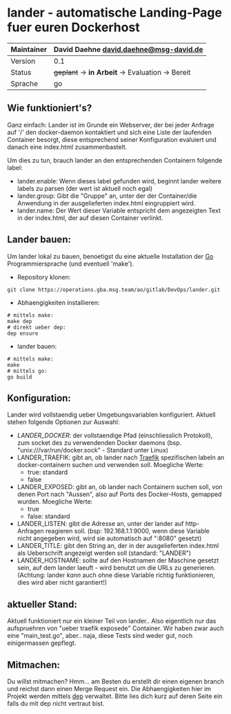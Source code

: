 # lander - automatische Landing-Page fuer euren Dockerhost

|Maintainer| David Daehne <david.daehne@msg-david.de>|
|---|---|
|Version|0.1|
|Status|~~geplant~~ -> **in Arbeit** -> Evaluation -> Bereit|
|Sprache|go|

## Wie funktioniert's?
Ganz einfach: Lander ist im Grunde ein Webserver, der bei jeder Anfrage auf '/' den docker-daemon kontaktiert und sich eine Liste der laufenden Container besorgt, 
diese entsprechend seiner Konfiguration evaluiert und danach eine index.html zusammenbastelt.

Um dies zu tun, brauch lander an den entsprechenden Containern folgende label:
- lander.enable: Wenn dieses label gefunden wird, beginnt lander weitere labels zu parsen (der wert ist aktuell noch egal)
- lander.group: Gibt die "Gruppe" an, unter der der Container/die Anwendung in der ausgelieferten index.html eingruppiert wird.
- lander.name: Der Wert dieser Variable entspricht dem angezeigten Text in der index.html, der auf diesen Container verlinkt.

## Lander bauen:
Um lander lokal zu bauen, benoetigst du eine aktuelle Installation der [Go](https://golang.org) Programmiersprache (und eventuell 'make').

- Repository klonen:
```
git clone https://operations.gba.msg.team/ao/gitlab/DevOps/lander.git
```

- Abhaengigkeiten installieren:
```
# mittels make:
make dep
# direkt ueber dep:
dep ensure
```

- lander bauen:
```
# mittels make: 
make
# mittels go:
go build
```

## Konfiguration:
Lander wird vollstaendig ueber Umgebungsvariablen konfiguriert. Aktuell stehen folgende Optionen zur Auswahl:

- *LANDER_DOCKER*: der vollstaendige Pfad (einschliesslich Protokoll), zum socket des zu verwendenden Docker daemons (bsp. "unix:///var/run/docker.sock" - Standard unter Linux)
- LANDER_TRAEFIK: gibt an, ob lander nach [Traefik](https://traefik.io/) spezifischen labeln an docker-containern suchen und verwenden soll. Moegliche Werte:
    - true: standard
    - false
- LANDER_EXPOSED: gibt an, ob lander nach Containern suchen soll, von denen Port nach "Aussen", also auf Ports des Docker-Hosts, gemapped wurden. Moegliche Werte:
    - true
    - false: standard
- LANDER_LISTEN: gibt die Adresse an, unter der lander auf http-Anfragen reagieren soll. (bsp: 192.168.1.1:9000, wenn diese Variable nicht angegeben wird, wird sie automatisch auf ":8080" gesetzt)
- LANDER_TITLE: gibt den String an, der in der ausgelieferten index.html als Ueberschrift angezeigt werden soll (standard: "LANDER")
- LANDER_HOSTNAME: sollte auf den Hostnamen der Maschine gesetzt sein, auf dem lander laeuft - wird benutzt um die URLs zu generieren. (Achtung: lander *kann* auch ohne diese Variable richtig funktionieren, dies wird aber nicht garantiert!)

## aktueller Stand:
Aktuell funktioniert nur ein kleiner Teil von lander.. Also eigentlich nur das aufspruehren von "ueber traefik exposede" Container. Wir haben zwar auch eine "main_test.go", aber.. naja, diese Tests sind weder 
gut, noch einigermassen gepflegt.

## Mitmachen:
Du willst mitmachen? Hmm... am Besten du erstellt dir einen eigenen branch und reichst dann einen Merge Request ein.
Die Abhaengigkeiten hier im Projekt werden mittels [dep](https://github.com/golang/dep) verwaltet. Bitte lies dich kurz auf deren Seite ein falls du mit dep nicht vertraut bist.
